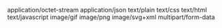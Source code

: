 application/octet-stream
application/json
text/plain
text/css
text/html
text/javascript
image/gif
image/png
image/svg+xml
multipart/form-data


